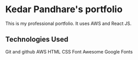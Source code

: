 # Kedar Pandhare's portfolio

This is my professional portfolio. It uses AWS and React JS.

## Technologies Used
Git and github
AWS
HTML
CSS
Font Awesome
Google Fonts